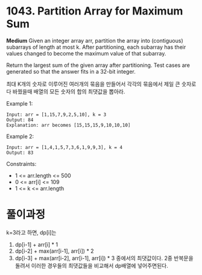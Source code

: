 # 1043. Partition Array for Maximum Sum

**Medium**
Given an integer array arr, partition the array into (contiguous) subarrays of length at most k. After partitioning, each subarray has their values changed to become the maximum value of that subarray.

Return the largest sum of the given array after partitioning. Test cases are generated so that the answer fits in a 32-bit integer.

최대 K개의 숫자로 이루어진 여러개의 묶음을 만들어서 각각의 묶음에서 제일 큰 숫자로 다 바꿨을때 배열의 모든 숫자의 합의 최댓값을 뽑아라.

Example 1:
```
Input: arr = [1,15,7,9,2,5,10], k = 3
Output: 84
Explanation: arr becomes [15,15,15,9,10,10,10]
```

Example 2:
```
Input: arr = [1,4,1,5,7,3,6,1,9,9,3], k = 4
Output: 83
```

Constraints:
- 1 <= arr.length <= 500
- 0 <= arr[i] <= 109
- 1 <= k <= arr.length

# 풀이과정
k=3라고 하면, dp[i]는 
1. dp[i-1] + arr[i] * 1 
2. dp[i-2] + max(arr[i-1], arr[i]) * 2 
3. dp[i-3] + max(arr[i-2], arr[i-1], arr[i]) * 3 
중에서의 최댓값이다. 
2중 반복문을 돌려서 이러한 경우들의 최댓값들을 비교해서 dp배열에 넣어주면된다.